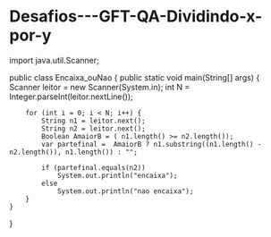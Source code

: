 # Desafios---GFT-QA-Dividindo-x-por-y
import java.util.Scanner;

public class Encaixa_ouNao {
    public static void main(String[] args) {
        Scanner leitor = new Scanner(System.in);
        int N = Integer.parseInt(leitor.nextLine());

		for (int i = 0; i < N; i++) {
			String n1 = leitor.next();
			String n2 = leitor.next();
            Boolean AmaiorB = ( n1.length() >= n2.length());
            var partefinal =  AmaiorB ? n1.substring((n1.length() - n2.length()), n1.length()) : "";

			if (partefinal.equals(n2))
				System.out.println("encaixa");
			else
				System.out.println("nao encaixa");
		}
    }
}

